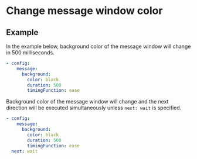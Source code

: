 Change message window color
================================================================================

Example
--------------------------------------------------------------------------------

In the example below, background color of the message window will change
in 500 milliseconds.

```yaml
- config:
    message:
      background:
        color: black
        duration: 500
        timingFunction: ease
```

Background color of the message window  will change and
the next direction will be executed simultaneously
unless `next: wait` is specified.

```yaml
- config:
    message:
      background:
        color: black
        duration: 500
        timingFunction: ease
  next: wait
```
